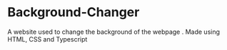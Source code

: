 # Background-Changer
A website used to change the background of the webpage . 
Made using HTML, CSS and Typescript

